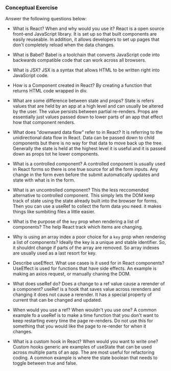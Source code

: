 ### Conceptual Exercise

Answer the following questions below:

- What is React? When and why would you use it?
    React is a open source front-end JavaScript library. It is set up so that built components are easily reuseable. In addition, it allows developers to set up pages that don't completely reload when the data changes. 

- What is Babel?
    Babel is a toolchain that converts JavaScript code into backwards compatible code that can work across all browsers.

- What is JSX?
    JSX is a syntax that allows HTML to be written right into JavaScript code.

- How is a Component created in React? 
    By creating a function that returns HTML code wrapped in div. 

- What are some difference between state and props?
    State is refers values that are held by an app at a high level and can usually be altered by the user. The value persists between partial re-renders. Props are essentially just values passed down to lower parts of an app that effect how that component renders. 

- What does "downward data flow" refer to in React?
    It is referring to the unidirectional data flow in React. Data can be passed down to child components but there is no way for that data to move back up the tree. Generally the state is held at the highest level it is useful and it is passed down as props tot he lower components. 

- What is a controlled component?
    A controlled conponent is usually used in React forms so there is one true source for all the form inputs. Any change in the form even before the submit automatically updates and state with what is in the form.

- What is an uncontrolled component?
    This the less reccomended alternative to controlled component. This simply lets the DOM keep track of state using the state already built into the browser for forms. Then you can use a useRef to collect the form data you need. it makes things like sumbiting files a little easier. 

- What is the purpose of the `key` prop when rendering a list of components?
    The help React track which items are changing. 

- Why is using an array index a poor choice for a `key` prop when rendering a list of components?
    Ideally the key is a unique and stable identifier. So, it shouldnt change if parts of the array are removed. So array indexes are usually used as a last resort for key.

- Describe useEffect.  What use cases is it used for in React components?
    UseEffect is used for functions that have side effects. An example is making an axios request, or manually chaning the DOM.

- What does useRef do?  Does a change to a ref value cause a rerender of a component?
    useRef is a hook that saves value across rerenders and changing it does not cause a rerender. It has a special property of current that can be changed and updated.

- When would you use a ref? When wouldn't you use one?
    A common example fo a useRef is to make a time function that you don't want to keep restarting every time the page re-renders. Do not use this for something that you would like the page to re-render for when it changes.  

- What is a custom hook in React? When would you want to write one?
    Custom hooks generic are examples of useState that can be used across multiple parts of an app. The are most useful for refactoring coding. A common example is where the state boolean that needs to toggle between true and false.